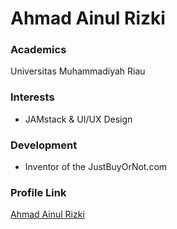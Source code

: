 # Ahmad Ainul Rizki

### Academics

Universitas Muhammadiyah Riau

### Interests

- JAMstack & UI/UX Design

### Development

- Inventor of the JustBuyOrNot.com

### Profile Link

[Ahmad Ainul Rizki](https://github.com/tanahatas)
